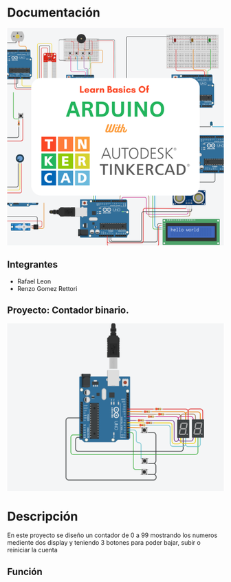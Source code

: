 
# Documentación 
![Tinkercad](./Image/arduino.png)


## Integrantes 
- Rafael Leon
- Renzo Gomez Rettori

## Proyecto: Contador binario.
![Tinkercad](./Image/Arduinodosdisplay.png)

# Descripción
En este proyecto se diseño un contador de 0 a 99 mostrando los numeros mediente dos display y teniendo 3 botones para poder bajar, subir o reiniciar la cuenta

## Función
